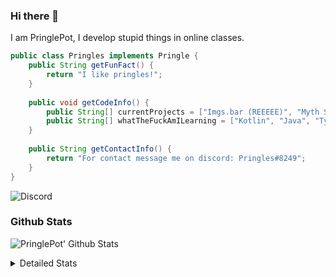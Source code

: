### Hi there 👋

I am PringlePot, I develop stupid things in online classes. 

```java
public class Pringles implements Pringle {
    public String getFunFact() {
        return "I like pringles!";
    }
    
    public void getCodeInfo() {
        public String[] currentProjects = ["Imgs.bar (REEEEE)", "Myth Sniper (Dead)"];
        public String[] whatTheFuckAmILearning = ["Kotlin", "Java", "Typescript", "NextJS"];
    }
    
    public String getContactInfo() {
        return "For contact message me on discord: Pringles#8249";
    }
}
```
![Discord](https://discord.c99.nl/widget/theme-1/226911291636318208.png)


### Github Stats
![PringlePot' Github Stats](https://github-readme-stats.vercel.app/api?username=PringlePot&show_icons=true&theme=dark)

<details>
  <summary>Detailed Stats</summary>
    
<!--START_SECTION:waka-->
![Lines of code](https://img.shields.io/badge/From%20Hello%20World%20I%27ve%20Written-96918%20lines%20of%20code-blue)

**🐱 My Github Data** 

> 🏆 491 Contributions in the Year 2021
 > 
> 📦 86.3 kB Used in Github's Storage 
 > 
> 💼 Opted to Hire
 > 
> 📜 7 Public Repositories 
 > 
> 🔑 9 Private Repositories  
 > 
**I'm an Early 🐤** 

```text
🌞 Morning    84 commits     █████░░░░░░░░░░░░░░░░░░░░   20.1% 
🌆 Daytime    171 commits    ██████████░░░░░░░░░░░░░░░   40.91% 
🌃 Evening    163 commits    █████████░░░░░░░░░░░░░░░░   39.0% 
🌙 Night      0 commits      ░░░░░░░░░░░░░░░░░░░░░░░░░   0.0%

```
📅 **I'm Most Productive on Monday** 

```text
Monday       90 commits     █████░░░░░░░░░░░░░░░░░░░░   21.53% 
Tuesday      38 commits     ██░░░░░░░░░░░░░░░░░░░░░░░   9.09% 
Wednesday    53 commits     ███░░░░░░░░░░░░░░░░░░░░░░   12.68% 
Thursday     52 commits     ███░░░░░░░░░░░░░░░░░░░░░░   12.44% 
Friday       34 commits     ██░░░░░░░░░░░░░░░░░░░░░░░   8.13% 
Saturday     63 commits     ███░░░░░░░░░░░░░░░░░░░░░░   15.07% 
Sunday       88 commits     █████░░░░░░░░░░░░░░░░░░░░   21.05%

```


📊 **This Week I Spent My Time On** 

```text
💬 Programming Languages: 
TypeScript               40 mins             ███████████████░░░░░░░░░░   61.21% 
HTML                     21 mins             ████████░░░░░░░░░░░░░░░░░   32.09% 
Go                       4 mins              █░░░░░░░░░░░░░░░░░░░░░░░░   6.7%

🔥 Editors: 
VS Code                  1 hr 5 mins         █████████████████████████   100.0%

```

**I Mostly Code in Java** 

```text
Java                     5 repos             ██████████░░░░░░░░░░░░░░░   41.67% 
Python                   2 repos             ████░░░░░░░░░░░░░░░░░░░░░   16.67% 
Kotlin                   1 repo              ██░░░░░░░░░░░░░░░░░░░░░░░   8.33% 
CSS                      1 repo              ██░░░░░░░░░░░░░░░░░░░░░░░   8.33% 
JavaScript               1 repo              ██░░░░░░░░░░░░░░░░░░░░░░░   8.33%

```



 Last Updated on 28/07/2021
<!--END_SECTION:waka-->
</details>
